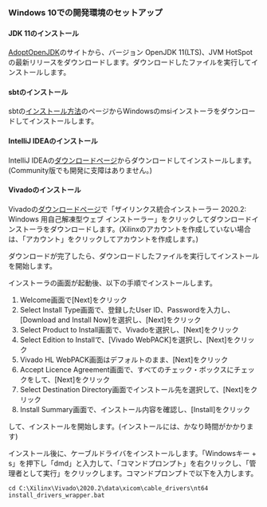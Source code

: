 ### Windows 10での開発環境のセットアップ

#### JDK 11のインストール

[AdoptOpenJDK](https://adoptopenjdk.net/)のサイトから、バージョン OpenJDK 11(LTS)、JVM HotSpotの最新リリースをダウンロードします。ダウンロードしたファイルを実行してインストールします。

#### sbtのインストール

sbtの[インストール方法](https://www.scala-sbt.org/1.x/docs/ja/Installing-sbt-on-Windows.html)のページからWindowsのmsiインストーラをダウンロードしてインストールします。

#### IntelliJ IDEAのインストール

IntelliJ IDEAの[ダウンロードページ](https://www.jetbrains.com/ja-jp/idea/download/#section=windows)からダウンロードしてインストールします。(Community版でも開発に支障はありません。)

#### Vivadoのインストール

Vivadoの[ダウンロードページ](https://japan.xilinx.com/support/download/index.html/content/xilinx/ja/downloadNav/vivado-design-tools/2020-2.html)で「ザイリンクス統合インストーラー 2020.2: Windows 用自己解凍型ウェブ インストーラー」をクリックしてダウンロードインストーラをダウンロードします。(Xilinxのアカウントを作成していない場合は、「アカウント」をクリックしてアカウントを作成します。)

ダウンロードが完了したら、ダウンロードしたファイルを実行してインストールを開始します。

インストーラの画面が起動後、以下の手順でインストールします。

1. Welcome画面で[Next]をクリック
2. Select Install Type画面で、登録したUser ID、Passwordを入力し、[Download and Install Now]を選択し、[Next]をクリック
3. Select Product to Install画面で、Vivadoを選択し、[Next]をクリック
4. Select Edition to Installで、[Vivado WebPACK]を選択し、[Next]をクリック
5. Vivado HL WebPACK画面はデフォルトのまま、[Next]をクリック
6. Accept Licence Agreement画面で、すべてのチェック・ボックスにチェックをして、[Next]をクリック
7. Select Destination Directory画面でインストール先を選択して、[Next]をクリック
8. Install Summary画面で、インストール内容を確認し、[Install]をクリック

して、インストールを開始します。(インストールには、かなり時間がかかります)

インストール後に、ケーブルドライバをインストールします。「Windowsキー + s」を押下し「dmd」と入力して、「コマンドプロンプト」を右クリックし、「管理者として実行」をクリックします。コマンドプロンプトで以下を入力します。

```
cd C:\Xilinx\Vivado\2020.2\data\xicom\cable_drivers\nt64
install_drivers_wrapper.bat
```
